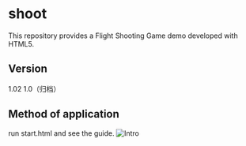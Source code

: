 # shoot
This repository provides a Flight Shooting Game demo developed with HTML5.

## Version
1.02
1.0（归档）

## Method of application
run start.html and see the guide.
![Intro](https://github.com/zhouyk4046/shoot/blob/main/shoot/assets/imgs/intro.png)

